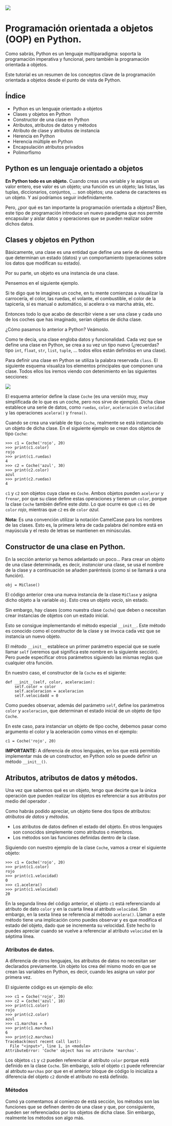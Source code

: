 ![](https://raw.githubusercontent.com/gabrielfernando01/basics_in_python/master/image/poo_python.png)

# Programación orientada a objetos (OOP) en Python.

Como sabrás, Python es un lenguaje multiparadigma: soporta la programación imperativa y funcional, pero también la programación orientada a objetos.

Este tutorial es un resumen de los conceptos clave de la programación orientada a objetos desde el punto de vista de Python.

## Índice

- Python es un lenguaje orientado a objetos
- Clases y objetos en Python
- Constructor de una clase en Python
- Atributos, atributos de datos y métodos
- Atributo de clase y atributos de instancia
- Herencia en Python
- Herencia múltiple en Python
- Encapsulación atributos privados
- Polimorfismo

## Python es un lenguaje orientado a objetos

**En Python todo es un objeto.** Cuando creas una variable y le asignas un valor entero, ese valor es un objeto; una función es un objeto; las listas, las tuplas, diccionarios, conjuntos, ... son objetos; una cadena de caracteres es un objeto. Y así podríamos seguir indefinidamente.

Pero, ¿por qué es tan importante la programación orientada a objetos? Bien, este tipo de programación introduce un nuevo paradigma que nos permite encapsular y aislar datos y operaciones que se pueden realizar sobre dichos datos.

## Clases y objetos en Python

Básicamente, una clase es una entidad que define una serie de elementos que determinan un estado (datos) y un comportamiento (operaciones sobre los datos que modifican su estado).

Por su parte, un objeto es una instancia de una clase.

Pensemos en el siguiente ejemplo.

Si te digo que te imagines un coche, en tu mente comienzas a visualizar la carrocería, el color, las ruedas, el volante, el combustible, el color de la tapicería, si es manual o automático, si acelera o va marcha atrás, etc.

Entonces todo lo que acabo de describir viene a ser una clase y cada uno de los coches que has imaginado, serían objetos de dicha clase.

¿Cómo pasamos lo anterior a Python? Veámoslo.

Como te decía, una clase engloba datos y funcionalidad. Cada vez que se define una clase en Python, se crea a su vez un tipo nuevo (¿recuerdas? tipo <code>int</code>, <code>float</code>, <code>str</code>, <code>list</code>, <code>tuple</code>, ... todos ellos están definidos en una clase).

Para definir una clase en Python se utiliza la palabra reservada <code>class</code>. El siguiente esquema visualiza los elementos principales que componen una clase. Todos ellos los iremos viendo con detenimiento en las siguientes secciones:

![](https://raw.githubusercontent.com/gabrielfernando01/basics_in_python/master/image/class.png)

El esquema anterior define la clase <code>Coche</code> (es una versión muy, muy simplificada de lo que es un coche, pero nos sirve de ejemplo). Dicha clase establece una serie de datos, como <code>ruedas</code>, <code>color</code>, <code>aceleración</code> o <code>velocidad</code> y las operaciones <code>acelera()</code> y <code>frena()</code>.

Cuando se crea una variable de tipo <code>Coche</code>, realmente se está instanciando un objeto de dicha clase. En el siguiente ejemplo se crean dos objetos de tipo <code>Coche</code>:

```
>>> c1 = Coche('rojo', 20)
>>> print(c1.color)
rojo
>>> print(c1.ruedas)
4
>>> c2 = Coche('azul', 30)
>>> print(c2.color)
azul
>>> print(c2.ruedas)
4
```

<code>c1</code> y <code>c2</code> son objetos cuya clase es <code>Coche</code>. Ambos objetos pueden <code>acelerar</code> y <code>frenar</code>, por que su clase define estas operaciones y tienen un <code>color</code>, porque la clase <code>Coche</code> también define este _dato_. Lo que ocurre es que <code>c1</code> es de <code>color</code> _rojo_, mientras que <code>c2</code> es de <code>color</code> _azul._

**Nota:** Es una convención utilizar la notación CamelCase para los nombres de las clases. Esto es, la primera letra de cada palabra del nombre está en mayúscula y el resto de letras se mantienen en minúsculas.

## Constructor de una clase en Python.

En la sección anterior ya hemos adelantado un poco... Para crear un objeto de una clase determinada, es decir, _instanciar_ una clase, se usa el nombre de la clase y a continuación se añaden paréntesis (como si se llamará a una función).

```
obj = MiClase()
```

El código anterior crea una nueva instancia de la clase <code>MiClase</code> y asigna dicho objeto a la variable <code>obj</code>. Esto crea un objeto _vacío_, sin estado.

Sin embargo, hay clases (como nuestra clase <code>Coche</code>) que deben o necesitan crear instancias de objetos con un estado inicial.

Esto se consigue implementando el método especial <code>\_\_init\_\_</code>. Este método es conocido como el constructor de la clase y se invoca cada vez que se instancia un nuevo objeto.

El método <code>\_\_init\_\_</code> establece un primer parámetro especial que se suele llamar <code>self</code> (veremos qué significa este nombre en la siguiente sección). Pero puede especificar otros parámetros siguiendo las mismas reglas que cualquier otra función.

En nuestro caso, el constructor de la <code>Coche</code> es el sigiente:

```
def __init__(self, color, aceleracion):
    self.color = color
    self.aceleracion = aceleracion
    self.velocidadd = 0
```

Como puedes observar, además del parámetro <code>self</code>, define los parámetros <code>color</code> y <code>aceleracion</code>, que determinan el estado inicial de un objeto de tipo <code>Coche</code>.

En este caso, para instanciar un objeto de tipo coche, debemos pasar como argumento el color y la aceleración como vimos en el ejemplo:

```
c1 = Coche('rojo', 20)
```

**IMPORTANTE:** A diferencia de otros lenguajes, en los que está permitido implementar más de un constructor, en Python solo se puede definir un método <code>\_\_init\_\_()</code>.

## Atributos, atributos de datos y métodos.

Una vez que sabemos qué es un objeto, tengo que decirte que la única operación que pueden realizar los objetos es referenciar a sus atributos por medio del operador <code>.</code>

Como habrás podido apreciar, un objeto tiene dos tipos de atributos: _atributos de datos_ y _métodos._

- Los atributos de datos definen el estado del objeto. En otros lenguajes son conocidos simplemente como atributos o miembros.
- Los métodos son las funciones definidas dentro de la clase.

Siguiendo con nuestro ejemplo de la clase <code>Coche</code>, vamos a crear el siguiente objeto:

```
>>> c1 = Coche('rojo', 20)
>>> print(c1.color)
rojo
>>> print(c1.velocidad)
0
>>> c1.acelera()
>>> print(c1.velocidad)
20
```

En la segunda línea del código anterior, el objeto <code>c1</code> está referenciando  al atributo de dato <code>color</code> y en la cuarta línea al atributo <code>velocidad</code>. Sin embargo, en la sexta línea se referencia al método <code>acelera()</code>. Llamar a este método tiene una implicación como puedes observar y es que modifica el estado del objeto, dado que se incrementa su velocidad. Este hecho lo puedes apreciar cuando se vuelve a referenciar al atributo <code>velocidad</code> en la séptima línea.

### Atributos de datos.

A diferencia de otros lenguajes, los atributos de datos no necesitan ser declarados previamente. Un objeto los crea del mismo modo en que se crean las variables en Python, es decir, cuando les asigna un valor por primera vez.

El siguiente código es un ejemplo de ello:

```
>>> c1 = Coche('rojo', 20)
>>> c2 = Coche('azul', 10)
>>> print(c1.color)
rojo
>>> print(c2.color)
azul
>>> c1.marchas = 6
>>> print(c1.marchas)
6
>>> print(c2.marchas)
Traceback(most recent call last):
  File "<input>", line 1, in <module>
AttributeError: 'Coche' object has no attribute 'marchas'.
```

Los objetos <code>c1</code> y <code>c2</code> pueden referenciar al atributo <code>color</code> porque está definido en la clase <code>Coche</code>. Sin embargo, solo el objeto <code>c1</code> puede referenciar al atributo <code>marchas</code> por que en el anterior bloque de código lo inicializa a diferencia del objeto <code>c2</code> donde el atributo no está definido.

### Métodos

Comó ya comentamos al comienzo de está sección, los métodos son las funciones que se definen dentro de una clase y que, por consiguiente, pueden ser referenciados por los objetos de dicha clase. Sin embargo, realmente los métodos son algo más.